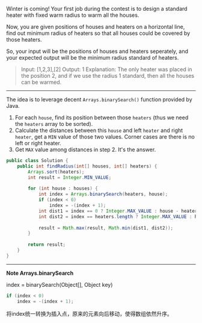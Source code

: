 Winter is coming! Your first job during the contest is to design a standard heater with fixed warm radius to warm all the houses.

Now, you are given positions of houses and heaters on a horizontal line, find out minimum radius of heaters so that all houses could be covered by those heaters.

So, your input will be the positions of houses and heaters seperately, and your expected output will be the minimum radius standard of heaters.

> Input: [1,2,3],[2]
> Output: 1
> Explanation: The only heater was placed in the position 2, and if we use the radius 1 standard, then all the houses can be warmed.

---

The idea is to leverage decent `Arrays.binarySearch()` function provided by Java.

1. For each `house`, find its position between those `heaters` (thus we need the `heaters` array to be sorted).
2. Calculate the distances between this `house` and left `heater` and right `heater`, get a `MIN` value of those two values. Corner cases are there is no left or right heater.
3. Get `MAX` value among distances in step 2. It's the answer.

```java
public class Solution {
    public int findRadius(int[] houses, int[] heaters) {
        Arrays.sort(heaters);
        int result = Integer.MIN_VALUE;
        
        for (int house : houses) {
            int index = Arrays.binarySearch(heaters, house);
            if (index < 0)
        	    index = -(index + 1);
            int dist1 = index == 0 ? Integer.MAX_VALUE : house - heaters[index - 1];
            int dist2 = index == heaters.length ? Integer.MAX_VALUE : heaters[index] - house;
        
            result = Math.max(result, Math.min(dist1, dist2));
        }
        
        return result;
    }
}
```

---

**Note Arrays.binarySearch**

index = binarySearch(Object[], Object key)​

```java
if (index < 0)
	index = -(index + 1);
```

将index统一转换为插入点，原来的元素向后移动，使得数组依然升序。